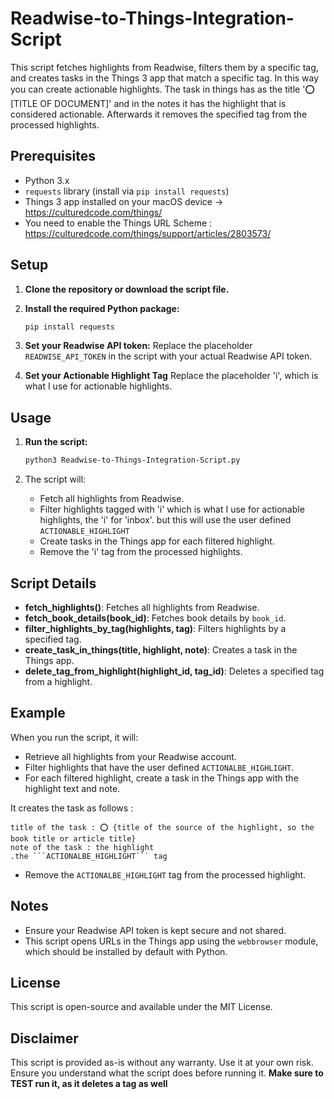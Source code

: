 # Readwise-to-Things-Integration-Script
This script fetches highlights from Readwise, filters them by a specific tag, and creates tasks in the Things 3 app that match a specific tag. In this way you can create actionable highlights. The task in things has as the title '⭕️ [TITLE OF DOCUMENT]' and in the notes it has the highlight that is considered actionable. Afterwards it removes the specified tag from the processed highlights.

## Prerequisites

- Python 3.x
- `requests` library (install via `pip install requests`)
- Things 3 app installed on your macOS device → https://culturedcode.com/things/ 
- You need to enable the Things URL Scheme : https://culturedcode.com/things/support/articles/2803573/

## Setup

1. **Clone the repository or download the script file.**

2. **Install the required Python package:**
   ```bash
   pip install requests
   ```

3. **Set your Readwise API token:**
   Replace the placeholder `READWISE_API_TOKEN` in the script with your actual Readwise API token.

4. **Set your Actionable Highlight Tag**
   Replace the placeholder 'i', which is what I use for actionable highlights.

## Usage

1. **Run the script:**
   ```zsh
   python3 Readwise-to-Things-Integration-Script.py
   ```

2. The script will:
   - Fetch all highlights from Readwise.
   - Filter highlights tagged with 'i' which is what I use for actionable highlights, the 'i' for 'inbox'. but this will use the user defined ```ACTIONABLE_HIGHLIGHT```
   - Create tasks in the Things app for each filtered highlight.
   - Remove the 'i' tag from the processed highlights.

## Script Details

- **fetch_highlights()**: Fetches all highlights from Readwise.
- **fetch_book_details(book_id)**: Fetches book details by `book_id`.
- **filter_highlights_by_tag(highlights, tag)**: Filters highlights by a specified tag.
- **create_task_in_things(title, highlight, note)**: Creates a task in the Things app.
- **delete_tag_from_highlight(highlight_id, tag_id)**: Deletes a specified tag from a highlight.

## Example

When you run the script, it will:
- Retrieve all highlights from your Readwise account.
- Filter highlights that have the user defined ```ACTIONALBE_HIGHLIGHT```.
- For each filtered highlight, create a task in the Things app with the highlight text and note. 

It creates the task as follows : 
```
title of the task : ⭕️ {title of the source of the highlight, so the book title or article title}
note of the task : the highlight
.the ```ACTIONALBE_HIGHLIGHT``` tag
```


- Remove the ```ACTIONALBE_HIGHLIGHT``` tag from the processed highlight.

## Notes

- Ensure your Readwise API token is kept secure and not shared.
- This script opens URLs in the Things app using the `webbrowser` module, which should be installed by default with Python. 

## License

This script is open-source and available under the MIT License.

## Disclaimer

This script is provided as-is without any warranty. Use it at your own risk. Ensure you understand what the script does before running it. 
**Make sure to TEST run it, as it deletes a tag as well**
